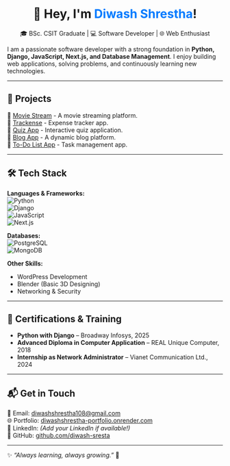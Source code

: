 <h1 align="center">  
  👋 Hey, I'm <span style="color:#007BFF;">Diwash Shrestha</span>!  
</h1>

<p align="center">
  🎓 BSc. CSIT Graduate | 💻 Software Developer | 🌐 Web Enthusiast  
</p>




I am a passionate software developer with a strong foundation in **Python, Django, JavaScript, Next.js, and Database Management**. I enjoy building web applications, solving problems, and continuously learning new technologies.  

---

## 🚀 **Projects**
🔹 [Movie Stream](https://github.com/diwash-sresta/movie_stream) - A movie streaming platform.  
🔹 [Trackense](https://github.com/diwash-sresta/Trackense) - Expense tracker app.  
🔹 [Quiz App](https://github.com/diwash-sresta/quiz-project) - Interactive quiz application.  
🔹 [Blog App](https://github.com/diwash-sresta/django-jan-20) - A dynamic blog platform.  
🔹 [To-Do List App](https://github.com/diwash-sresta/To-do-list) - Task management app.  

---

## 🛠 **Tech Stack**
**Languages & Frameworks:**  
![Python](https://img.shields.io/badge/Python-3776AB?style=for-the-badge&logo=python&logoColor=white)  
![Django](https://img.shields.io/badge/Django-092E20?style=for-the-badge&logo=django&logoColor=white)  
![JavaScript](https://img.shields.io/badge/JavaScript-F7DF1E?style=for-the-badge&logo=javascript&logoColor=black)  
![Next.js](https://img.shields.io/badge/Next.js-000000?style=for-the-badge&logo=next.js&logoColor=white)  

**Databases:**  
![PostgreSQL](https://img.shields.io/badge/PostgreSQL-316192?style=for-the-badge&logo=postgresql&logoColor=white)  
![MongoDB](https://img.shields.io/badge/MongoDB-4EA94B?style=for-the-badge&logo=mongodb&logoColor=white)  

**Other Skills:**  
- WordPress Development  
- Blender (Basic 3D Designing)  
- Networking & Security  

---

## 📜 **Certifications & Training**
- **Python with Django** – Broadway Infosys, 2025  
- **Advanced Diploma in Computer Application** – REAL Unique Computer, 2018  
- **Internship as Network Administrator** – Vianet Communication Ltd., 2024  

---

## 📬 **Get in Touch**
📧 Email: [diwashshrestha108@gmail.com](mailto:diwashshrestha108@gmail.com)  
🌐 Portfolio: [diwashshrestha-portfolio.onrender.com](https://diwashshrestha-portfolio.onrender.com/)  
💼 LinkedIn: *(Add your LinkedIn if available!)*  
🐍 GitHub: [github.com/diwash-sresta](https://github.com/diwash-sresta)  

---

✨ *“Always learning, always growing.”* 🚀  
